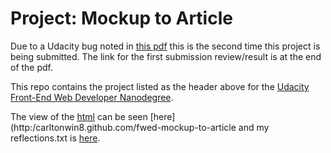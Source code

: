 # Project: Mockup to Article

Due to a Udacity bug noted in
[this pdf](https://github.com/carltonwin8/fewdProject1/blob/master/submissionError.pdf)
this is the second time this project is being submitted.
The link for the first submission review/result is at the
end of the pdf.

This repo contains the project listed as the header above for the
[Udacity](http://www.udacity.com/)
[Front-End Web Developer Nanodegree](https://www.udacity.com/course/front-end-web-developer-nanodegree--nd001).

The view of the
[html](index.html)
can be seen
[here](http:/carltonwin8.github.com/fwed-mockup-to-article
and my reflections.txt is
[here](reflections.txt).
